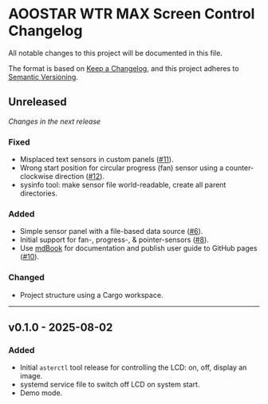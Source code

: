 # AOOSTAR WTR MAX Screen Control Changelog

All notable changes to this project will be documented in this file.

The format is based on [Keep a Changelog](https://keepachangelog.com/en/1.0.0/),
and this project adheres to [Semantic Versioning](https://semver.org/spec/v2.0.0.html).

## Unreleased

_Changes in the next release_

### Fixed
- Misplaced text sensors in custom panels ([#11](https://github.com/zehnm/aoostar-rs/issues/11)).
- Wrong start position for circular progress (fan) sensor using a counter-clockwise direction ([#12](https://github.com/zehnm/aoostar-rs/issues/12)).
- sysinfo tool: make sensor file world-readable, create all parent directories.

### Added
- Simple sensor panel with a file-based data source ([#6](https://github.com/zehnm/aoostar-rs/issues/6)). 
- Initial support for fan-, progress-, & pointer-sensors ([#8](https://github.com/zehnm/aoostar-rs/pull/8)).
- Use [mdBook](https://rust-lang.github.io/mdBook/) for documentation and publish user guide to GitHub pages ([#10](https://github.com/zehnm/aoostar-rs/pull/10)).

### Changed
- Project structure using a Cargo workspace.

---

## v0.1.0 - 2025-08-02
### Added
- Initial `asterctl` tool release for controlling the LCD: on, off, display an image.
- systemd service file to switch off LCD on system start.
- Demo mode.
